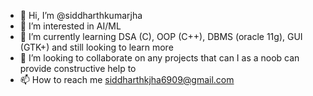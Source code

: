 - 👋 Hi, I’m @siddharthkumarjha
- 👀 I’m interested in AI/ML
- 🌱 I’m currently learning DSA (C), OOP (C++), DBMS (oracle 11g), GUI (GTK+) and still looking to learn more
- 💞️ I’m looking to collaborate on any projects that can I as a noob can provide constructive help to
- 📫 How to reach me siddharthkjha6909@gmail.com

<!---
Kiss-my-axe6909/Kiss-my-axe6909 is a ✨ special ✨ repository because its `README.md` (this file) appears on your GitHub profile.
You can click the Preview link to take a look at your changes.
--->
